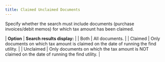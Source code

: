 ```yaml
---
title: Claimed Unclaimed Documents
---
```



Specify whether the search must include documents (purchase invoices/debit  memos) for which tax amount has been claimed.


| **Option** | **Search results display:** |
| Both | All documents. |
| Claimed | Only documents on which tax amount is claimed on the date of running  the find utility. |
| Unclaimed | Only documents on which the tax amount is NOT claimed on the date of  running the find utility. |

